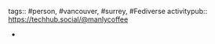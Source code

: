 tags:: #person, #vancouver, #surrey, #Fediverse
activitypub:: https://techhub.social/@manlycoffee

-